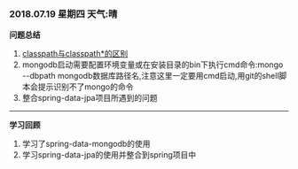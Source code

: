 ###  2018.07.19  星期四  天气:晴  
**问题总结**
1. [classpath与classpath*的区别](https://www.cnblogs.com/EasonJim/p/6709314.html)
2. mongodb启动需要配置环境变量或在安装目录的bin下执行cmd命令:mongo --dbpath mongodb数据库路径名,注意这里一定要用cmd启动,用git的shell脚本会提示识别不了mongo的命令
3. 整合spring-data-jpa项目所遇到的问题

****

**学习回顾**
1. 学习了spring-data-mongodb的使用
2. 学习spring-data-jpa的使用并整合到spring项目中
